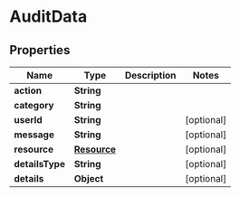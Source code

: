 

# AuditData


## Properties

Name | Type | Description | Notes
------------ | ------------- | ------------- | -------------
**action** | **String** |  | 
**category** | **String** |  | 
**userId** | **String** |  |  [optional]
**message** | **String** |  |  [optional]
**resource** | [**Resource**](Resource.md) |  |  [optional]
**detailsType** | **String** |  |  [optional]
**details** | **Object** |  |  [optional]



